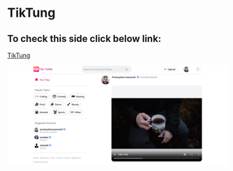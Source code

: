 # TikTung

## To check this side click below link:

[TikTung](https://tiktung.vercel.app/)


![This is an image](https://github.com/SzarneckiP/tiktung/blob/main/public/TinkTungScreen.png)
